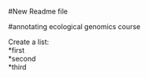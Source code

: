 #New Readme file

#annotating ecological genomics course

Create a list:   
*first   
*second   
*third   
